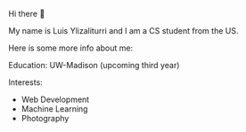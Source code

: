 Hi there 👋

My name is Luis Ylizaliturri and I am a CS student from the US.

Here is some more info about me:

Education:
UW-Madison (upcoming third year)

Interests:
* Web Development
* Machine Learning
* Photography

